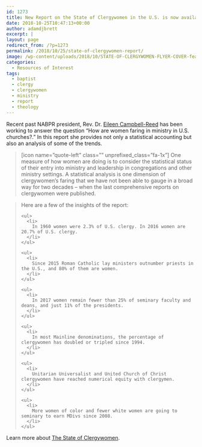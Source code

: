 ```yaml
---
id: 1273
title: New Report on the State of Clergywomen in the U.S. is now available 
date: 2018-10-25T10:47:13+00:00
author: adamdjbrett
excerpt: |
layout: page
redirect_from: /?p=1273
permalink: /2018/10/25/state-of-clergywomen-report/
image: /wp-content/uploads/2018/10/STATE-OF-CLERGYWOMEN-FLYER-COVER-featured-image-768x570.png
categories:
  - Resources of Interest
tags:
  - baptist
  - clergy
  - clergywomen
  - ministry
  - report
  - theology
---
```

<div>
  <p>
  </p>
</div>

<div>
  Recent past NABPR president, Rev. Dr. <a href="https://eileencampbellreed.org/">Eileen Campbell-Reed</a> has been working to answer the question &#8220;How are women faring in ministry in U.S. churches?.&#8221; In this report she provides not only a statistical accounting but also an analysis of some of the trends.
</div>

<div>
  <blockquote>
    <p>
      [icon name=&#8221;quote-left&#8221; class=&#8221;&#8221; unprefixed_class=&#8221;fa-1x&#8221;] One measure of how women are doing is to consider the statistical status of their entry into ministry and leadership in congregations and other ministry settings. A statistical analysis is one dimension of clergywomen’s faring that we have not been able to gauge in a broad way for two decades – when the last comprehensive reports on clergywomen were published.
    </p>
  </blockquote>
</div>

<div>
  <blockquote>
    <p>
      Here are a few of the insights of the report:
    </p>

    <ul>
      <li>
        In 1960 women were 2.3% of U.S. clergy. In 2016 women are 20.7% of U.S. clergy.
      </li>
    </ul>

    <ul>
      <li>
        Since 2015 Roman Catholic lay ministers outnumber priests in the U.S., and 80% of them are women.
      </li>
    </ul>

    <ul>
      <li>
        In 2017 women remain fewer than 25% of seminary faculty and deans, and just 11% of the presidents.
      </li>
    </ul>

    <ul>
      <li>
        In most Mainline denominations, the percentage of clergywomen has doubled or tripled since 1994.
      </li>
    </ul>

    <ul>
      <li>
        Unitarian Universalist and United Church of Christ clergywomen have reached numerical equity with clergymen.
      </li>
    </ul>

    <ul>
      <li>
        More women of color and fewer white women are going to seminary to earn MDivs since 2008.
      </li>
    </ul>
  </blockquote>
</div>

<div>
  Learn more about <a href="https://eileencampbellreed.org/blog/state-of-clergy/">The State of Clergywomen</a>.
</div>
